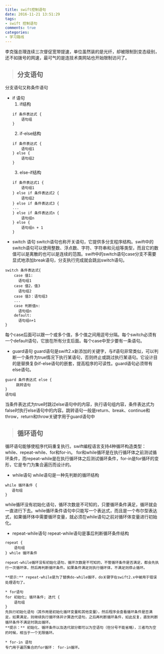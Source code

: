 ```yaml
---
title: swift控制语句
date: 2016-11-21 13:51:29
tags:
- swift 控制语句
comments: true
categories:
- 学习路线
---
```


李克强总理连续三次督促宽带提速，单位虽然装的是光纤，却被限制到变态级别，还不如拨号的网速，最可气的是连技术类网站也开始限制访问了。

>## 分支语句

分支语句又称条件语句

* if 语句
	1. if结构
	```
	if 条件表达式 {
	    语句组
	}
	```
	2. if-else结构
	```
	if 条件表达式 {
	    语句组1
	} else {
	    语句组2
	}
	```
	3. else-if结构
	```
	if 条件表达式1 {
	    语句组1
	} else if 条件表达式2 {
	    语句组2
	} else if 条件表达式3 {
	...
	} else if 条件表达式n {
	    语句组n
	} else {
	    语句组n + 1
	}
	```
* switch 语句
switch语句也称开关语句，它提供多分支程序结构。swift中的switch语句可以使用整数、浮点数、字符、字符串和元组等类型，而且它的数值可以是离散的也可以是连续的范围。swift中的switch语句case分支不需要显式地添加break语句，分支执行完成就会跳出switch语句。
```
switch 条件表达式{
	case 值1:
	  语句组1
	case 值2，值3
	  语句组2
	case 值3：语句组3
	...
	case 判断值n:
	  语句组n
	default:
	  语句组n+1
}

```
每个case后面可以跟一个或多个值，多个值之间用逗号分隔。每个switch必须有一个default语句，它放在所有分支后面。每个case中至少要有一条语句。

* guard语句
guard语句是swift2.x新添加的关键字，与if语句非常类似，可以判断一个条件为true情况下执行某语句，否则终止或跳过执行某语句。它设计目的是替换复杂if-else语句的嵌套，提高程序的可读性。guard语句必须带有else语句。
```
guard 条件表达式 else {
     跳转语句
}
语句组
```
当条件表达式为true时跳过else语句中的内容，执行语句组内容，条件表达式为false时执行else语句中的内容。跳转语句一般是return、break、continue和throw，return和throw关键字用于guard语句中

>## 循环语句
循环语句能够使程序代码重复执行。swift编程语言支持4种循环构造类型：while、repeat-while、for和for-in。
for和while循环是在执行循环体之前测试循环条件，而repeat-while是在执行循环体之后测试循环条件，for-in是for循环的变形，它是专门为集合遍历而设计的。

* while语句
while语句是一种先判断的循环结构
```
while 循环条件 {
   语句组
}
```
while循环没有初始化语句，循环次数是不可知的，只要循环条件满足，循环就会一直进行下去。while循环条件语句中只能写一个表达式，而且是一个布尔型表达式，如果循环体中需要循环变量，就必须在while语句之前对循环体变量进行初始化。

* repeat-while语句
repeat-while语句是事后判断循环条件结构
```
repeat {
    语句组
} while 循环条件

repeat-while循环没有初始化语句，循环次数是不可知的，不管循环条件是否满足，都会先执行一次循环体，然后再判断循环条件。如果条件满足则执行循环体，不满足则停止循环。

**提示:** repeat-while是为了替换do-while循环，do关键字在swift2.x中被用于错误处理语句了。

* for语句
for 初始化; 循环条件; 迭代 {
    语句组
}
先执行初始化语句（其作用是初始化循环变量和其他变量），然后程序会查看循环条件是否满足，如果满足，则继续执行循环体并计算迭代语句，之后再判断循环条件，如此反复，直到判断循环条件不满足时跳出循环。
**提示：** 初始化、循环条件以及迭代部分都可以为空语句（但分号不能省略），三者均为空的时候，相当于一个无限循环。

* for-in 语句
专门用于遍历集合的for循环： for-in循环。

